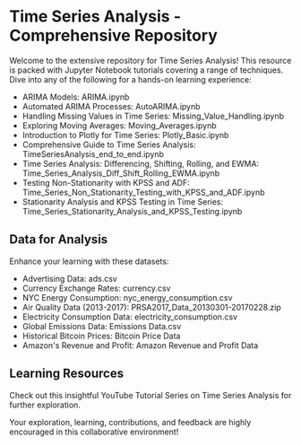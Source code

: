 # Time Series Analysis - Comprehensive Repository


Welcome to the extensive repository for Time Series Analysis! This resource is packed with Jupyter Notebook tutorials covering a range of techniques. Dive into any of the following for a hands-on learning experience:

- ARIMA Models: ARIMA.ipynb
- Automated ARIMA Processes: AutoARIMA.ipynb
- Handling Missing Values in Time Series: Missing_Value_Handling.ipynb
- Exploring Moving Averages: Moving_Averages.ipynb
- Introduction to Plotly for Time Series: Plotly_Basic.ipynb
- Comprehensive Guide to Time Series Analysis: TimeSeriesAnalysis_end_to_end.ipynb
- Time Series Analysis: Differencing, Shifting, Rolling, and EWMA: Time_Series_Analysis_Diff_Shift_Rolling_EWMA.ipynb
- Testing Non-Stationarity with KPSS and ADF: Time_Series_Non_Stationarity_Testing_with_KPSS_and_ADF.ipynb
- Stationarity Analysis and KPSS Testing in Time Series: Time_Series_Stationarity_Analysis_and_KPSS_Testing.ipynb



## Data for Analysis

Enhance your learning with these datasets:

- Advertising Data: ads.csv
- Currency Exchange Rates: currency.csv
- NYC Energy Consumption: nyc_energy_consumption.csv
- Air Quality Data (2013-2017): PRSA2017_Data_20130301-20170228.zip
- Electricity Consumption Data: electricity_consumption.csv
- Global Emissions Data: Emissions Data.csv
- Historical Bitcoin Prices: Bitcoin Price Data
- Amazon's Revenue and Profit: Amazon Revenue and Profit Data






## Learning Resources

Check out this insightful YouTube Tutorial Series on Time Series Analysis for further exploration.

Your exploration, learning, contributions, and feedback are highly encouraged in this collaborative environment!

